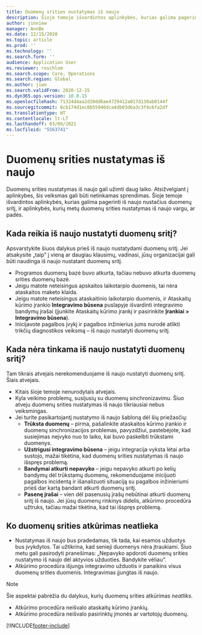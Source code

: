 ```yaml
---
title: Duomenų srities nustatymas iš naujo
description: Šioje temoje išvardintos aplinkybės, kurias galima pagerinti iš naujo nustačius duomenų sritį, ir aplinkybės, kurių metų duomenų srities nustatymas iš naujo vargu, ar padės.
author: jinniew
manager: AnnBe
ms.date: 12/15/2020
ms.topic: article
ms.prod: ''
ms.technology: ''
ms.search.form: ''
audience: Application User
ms.reviewer: roschlom
ms.search.scope: Core, Operations
ms.search.region: Global
ms.author: jiwo
ms.search.validFrom: 2020-12-15
ms.dyn365.ops.version: 10.0.15
ms.openlocfilehash: 71324d4aa2d20dd6ae4729412a017d130ab0144f
ms.sourcegitcommit: 6cb174d1ec8b55946dca4db03d6a3c3f4c6fa2df
ms.translationtype: HT
ms.contentlocale: lt-LT
ms.lasthandoff: 03/09/2021
ms.locfileid: "5563741"
---
```

# <a name="when-to-reset-a-data-mart"></a>Duomenų srities nustatymas iš naujo

Duomenų srities nustatymas iš naujo gali užimti daug laiko. Atsižvelgiant į aplinkybes, šis veiksmas gali būti netinkamas sprendimas. Šioje temoje išvardintos aplinkybės, kurias galima pagerinti iš naujo nustačius duomenų sritį, ir aplinkybės, kurių metų duomenų srities nustatymas iš naujo vargu, ar padės.  

## <a name="when-do-you-need-to-do-a-data-mart-reset"></a>Kada reikia iš naujo nustatyti duomenų sritį?
Apsvarstykite šiuos dalykus prieš iš naujo nustatydami duomenų sritį. Jei atsakysite „taip” į vieną ar daugiau klausimų, vadinasi, jūsų organizacijai gali būti naudinga iš naujo nustatant duomenų sritį.

- Programos duomenų bazė buvo atkurta, tačiau nebuvo atkurta duomenų srities duomenų bazė.
- Jeigu matote neteisingus apskaitos laikotarpio duomenis, tai nėra ataskaitos maketo klaida.
- Jeigu matote neteisingus ataskaitinio laikotarpio duomenis, ir Ataskaitų kūrimo įrankio **Integravimo būsena** puslapyje išvardinti integravimo bandymų įrašai (įjunkite Ataskaitų kūrimo įrankį ir pasirinkite **Įrankiai > Integravimo būsena**).
- Inicijavote pagalbos įvykį ir pagalbos inžinierius jums nurodė atlikti trikčių diagnostikos veiksmą – iš naujo nustatyti duomenų sritį.
 
## <a name="when-its-not-appropriate-to-reset-a-data-mart"></a>Kada nėra tinkama iš naujo nustatyti duomenų sritį?
Tam tikrais atvejais nerekomenduojame iš naujo nustatyti duomenų sritį. Šiais atvejais. 

- Kitais šioje temoje nenurodytais atvejais.
- Kyla veikimo problemų, susijusių su duomenų sinchronizavimu. Šiuo atveju duomenų srities nustatymas iš naujo tikriausiai nebus veiksmingas.
- Jei turite pasikartojantį nustatymo iš naujo šabloną dėl šių priežasčių: 
  - **Trūksta duomenų** – pirma, pašalinkite ataskaitos kūrimo įrankio ir duomenų sinchronizacijos problemas, pavyzdžiui, pastebėjote, kad susiejimas neįvyko nuo to laiko, kai buvo paskelbti trūkstami duomenys.
  - **Užstrigusi integravimo būsena** – jeigu integracija vyksta lėtai arba sustojo, mažai tikėtina, kad duomenų srities nustatymas iš naujo išspręs problemą.
  - **Bandymai atkurti nepavyko** – jeigu nepavyko atkurti po kelių bandymų dėl trūkstamų duomenų, rekomenduojame inicijuoti pagalbos incidentą ir išanalizuoti situaciją su pagalbos inžinieriumi prieš dar kartą bandant atkurti duomenų sritį.
  - **Pasenę įrašai** – vien dėl pasenusių įrašų nebūtinai atkurti duomenų sritį iš naujo. Jei jūsų duomenų rinkinys didelis, atkūrimo procedūra užtruks, tačiau mažai tikėtina, kad tai išspręs problemą.
 
## <a name="what-a-data-mart-reset-does-not-do"></a>Ko duomenų srities atkūrimas neatlieka  
- Nustatymas iš naujo bus pradedamas, tik tada, kai esamos užduotys bus įvykdytos. Tai užtikrina, kad senieji duomenys nėra įtraukiami. Šiuo metu gali pasirodyti pranešimas: „Nepavyko apdoroti duomenų srities nustatymo iš naujo dėl aktyvios užduoties. Bandykite vėliau”.
- Atkūrimo procedūra išjungs integravimo užduotis ir panaikins visus duomenų srities duomenis. Integravimas įjungtas iš naujo.

> [!NOTE]
> Šie aspektai pabrėžia du dalykus, kurių duomenų srities atkūrimas *neatliks*. <br>
> - Atkūrimo procedūra neišvalo ataskaitų kūrimo įrankių. <br>
> - Atkūrimo procedūra neišvalo pasirinktų įmonės ar vartotojų duomenų.


[!INCLUDE[footer-include](../../../includes/footer-banner.md)]